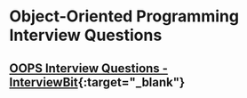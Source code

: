 # Object-Oriented Programming Interview Questions

## [OOPS Interview Questions - InterviewBit](https://www.interviewbit.com/oops-interview-questions/){:target="_blank"}
